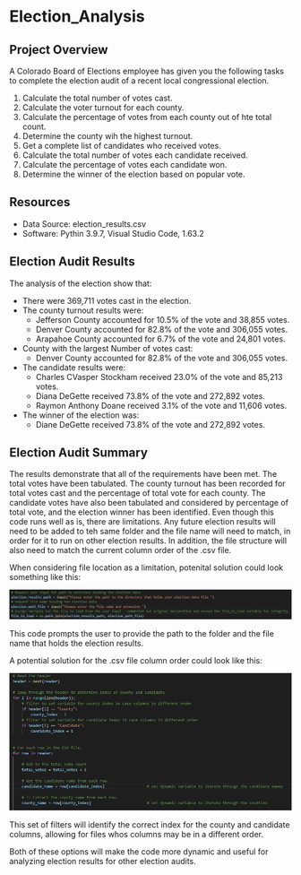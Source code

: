 # Election_Analysis

## Project Overview
A Colorado Board of Elections employee has given you the following tasks to complete the election audit of a recent local congressional election.

1. Calculate the total number of votes cast.
2. Calculate the voter turnout for each county.
3. Calculate the percentage of votes from each county out of hte total count.
4. Determine the county wih the highest turnout.
5. Get a complete list of candidates who received votes.
6. Calculate the total number of votes each candidate received.
7. Calculate the percentage of votes each candidate won.
8. Determine the winner of the election based on popular vote.


## Resources
- Data Source: election_results.csv
- Software: Pythin 3.9.7, Visual Studio Code, 1.63.2

## Election Audit Results
The analysis of the election show that:
- There were 369,711 votes cast in the election.
- The county turnout results were:
    - Jefferson County accounted for 10.5% of the vote and 38,855 votes.
    - Denver County accounted for 82.8% of the vote and 306,055 votes.
    - Arapahoe County accounted for 6.7% of the vote and 24,801 votes.
- County with the largest Number of votes cast:
    - Denver County accounted for 82.8% of the vote and 306,055 votes. 
- The candidate results were:
    - Charles CVasper Stockham received 23.0% of the vote and 85,213 votes.
    - Diana DeGette received 73.8% of the vote and 272,892 votes.
    - Raymon Anthony Doane received 3.1% of the vote and 11,606 votes.
- The winner of the election was:
    - Diane DeGette received 73.8% of the vote and 272,892 votes.

 ## Election Audit Summary
The results demonstrate that all of the requirements have been met. The total votes have been tabulated. The county turnout has been recorded for total votes cast and the percentage of total vote for each county. The candidate votes have also been tabulated and considered by percentage of total vote, and the election winner has been identified. Even though this code runs well as is, there are limitations. Any future election results will need to be added to teh same folder and the file name will need to match, in order for it to run on other election results. In addition, the file structure will also need to match the current column order of the .csv file. 

When considering file location as a limitation,  potenital solution could look something like this:

![Prompt the user for folder location and file name](Resources/User_input_solution.png)

This code prompts the user to provide the path to the folder and the file name that holds the election results.

A potential solution for the .csv file column order could look like this:

![Filter the header to determine the correct index for the county and candidate data in the .csv](Resources/Dynamic_header_filter.png)

This set of filters will identify the correct index for the county and candidate columns, allowing for files whos columns may be in a different order.

Both of these options will make the code more dynamic and useful for analyzing election results for other election audits.
